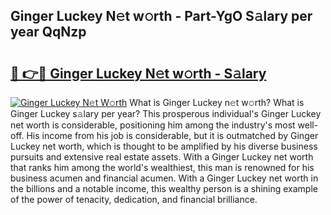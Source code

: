 ## Ginger Luckey N𝚎t w𝚘rth - Part-YgO S𝚊lary per year QqNzp

# <h2><a href="http://gc127jx.nevu.top/?p=Ginger+Luckey">🔗 👉🔴 Ginger Luckey N𝚎t w𝚘rth - S𝚊lary</a></h2>

[![Ginger Luckey N𝚎t W𝚘rth](https://i.imgur.com/Oavwk0R.jpeg)](http://gc127jx.nevu.top/?p=Ginger+Luckey)
What is Ginger Luckey n𝚎t w𝚘rth? What is Ginger Luckey s𝚊lary per year?
This prosperous individual's Ginger Luckey net worth is considerable, positioning him among the industry's most well-off. His income from his job is considerable, but it is outmatched by Ginger Luckey net worth, which is thought to be amplified by his diverse business pursuits and extensive real estate assets. With a Ginger Luckey net worth that ranks him among the world's wealthiest, this man is renowned for his business acumen and financial acumen. With a Ginger Luckey net worth in the billions and a notable income, this wealthy person is a shining example of the power of tenacity, dedication, and financial brilliance.
